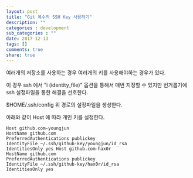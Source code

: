 ```yaml
---
layout: post
title: "Git 복수의 SSH Key 사용하기"
description: ""
categories : development
sub_categories : ""
date: 2017-12-13
tags: []
comments: true
share: true
---
```


여러개의 저장소를 사용하는 경우 여러개의 키를 사용해야하는 경우가 있다.

이 경우 ssh 에서 "i (identity_file)" 옵션을 통해서 매번 지정할 수 있지만 번거롭기에 ssh 설정파일을 통한 해결을
선호한다.

  

$HOME/.ssh/config 위 경로의 설정파일을 생성한다.

아래와 같이 Host 에 따라 개인 키를 설정한다.

  

    Host github.com-youngjun   
    HostName github.com    
    PreferredAuthentications publickey    
    IdentityFile ~/.ssh/github-key/youngjun/id_rsa
    IdentitiesOnly yes Host github.com-hax0r    
    HostName github.com    
    PreferredAuthentications publickey    
    IdentityFile ~/.ssh/github-key/hax0r/id_rsa
    IdentitiesOnly yes 

  

  

